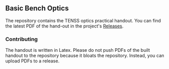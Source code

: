 ## Basic Bench Optics
The repository contains the TENSS optics practical handout. 
You can find the latest PDF of the hand-out in the project's [Releases](https://github.com/tenss/bench_optics/releases).

### Contributing
The handout is written in Latex. 
Please do not push PDFs of the built handout to the repository because it bloats the repository.
Instead, you can upload PDFs to a release. 
